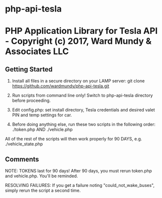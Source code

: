 # php-api-tesla
# PHP Application Library for Tesla API - Copyright (c) 2017, Ward Mundy & Associates LLC

## Getting Started

1. Install all files in a secure directory on your LAMP server: git clone https://github.com/wardmundy/php-api-tesla.git

2. Run scripts from command line only! Switch to php-api-tesla directory before proceeding.

3. Edit config.php: set install directory, Tesla credentials and desired valet PIN and temp settings for car.

4. Before doing anything else, run these two scripts in the following order: ./token.php AND ./vehicle.php

All of the rest of the scripts will then work properly for 90 DAYS, 
e.g. ./vehicle_state.php

## Comments

NOTE: TOKENS last for 90 days! After 90 days, you must rerun token.php and vehicle.php. You'll be reminded.

RESOLVING FAILURES: If you get a failure noting "could_not_wake_buses", simply rerun the script a second time.
